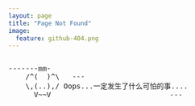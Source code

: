 ```yaml
---
layout: page
title: "Page Not Found"
image:
  feature: github-404.png
---  
```


<!----------------------------------------------------------------
         mm
      /^(  )^\                     Ascii arts included in this page:
      \,(..),/                     - R2D2, provided by: http://www.chris.com/
        V~~V                       - Texts, generated from: http://www.network-science.de/ascii/  
                                   http://azeril.github.io
            
------------------------------------------------------------------>

  <style>
    pre {
          background: none;
          border: none;
    }
  </style>

  <pre>         
-------mm-
    /^(  )^\   ---
    \,(..),/ Oops...一定发生了什么可怕的事....
      V~~V                            ---      
    </pre>